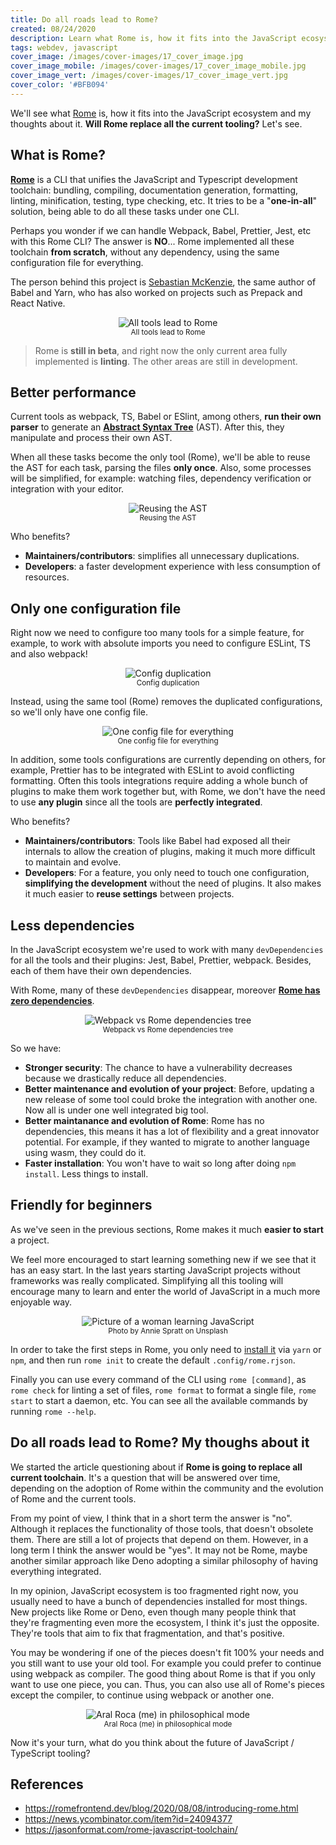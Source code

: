 ```yaml
---
title: Do all roads lead to Rome?
created: 08/24/2020
description: Learn what Rome is, how it fits into the JavaScript ecosystem and my thoughts about it... Will Rome replace all the current tooling?
tags: webdev, javascript
cover_image: /images/cover-images/17_cover_image.jpg
cover_image_mobile: /images/cover-images/17_cover_image_mobile.jpg
cover_image_vert: /images/cover-images/17_cover_image_vert.jpg
cover_color: '#BFB094'
---
```


We'll see what [Rome](https://github.com/romefrontend/rome) is, how it fits into the JavaScript ecosystem and my thoughts about it. **Will Rome replace all the current tooling?** Let's see.

## What is Rome?

[**Rome**](https://github.com/romefrontend/rome) is a CLI that unifies the JavaScript and Typescript development toolchain: bundling, compiling, documentation generation, formatting, linting, minification, testing, type checking, etc. It tries to be a "**one-in-all**" solution, being able to do all these tasks under one CLI.

Perhaps you wonder if we can handle Webpack, Babel, Prettier, Jest, etc with this Rome CLI? The answer is **NO**... Rome implemented all these toolchain **from scratch**, without any dependency, using the same configuration file for everything.

The person behind this project is [Sebastian McKenzie](https://twitter.com/sebmck), the same author of Babel and Yarn, who has also worked on projects such as Prepack and React Native.

<figure align="center">
 <img src="/images/blog-images/rome-paths.jpg" alt="All tools lead to Rome" class="center" />
  <figcaption><small>All tools lead to Rome</small></figcaption>
</figure>

> Rome is **still in beta**, and right now the only current area fully implemented is **linting**. The other areas are still in development.

## Better performance

Current tools as webpack, TS, Babel or ESlint, among others, **run their own parser** to generate an [**Abstract Syntax Tree**](https://en.wikipedia.org/wiki/Abstract_syntax_tree) (AST). After this, they manipulate and process their own AST. 

When all these tasks become the only tool (Rome), we'll be able to reuse the AST for each task, parsing the files **only once**. Also, some processes will be simplified, for example: watching files, dependency verification or integration with your editor.

<figure align="center">
 <img src="/images/blog-images/ast-toolchain.png" alt="Reusing the AST" class="center transparent" />
  <figcaption><small>Reusing the AST</small></figcaption>
</figure>

Who benefits?

- **Maintainers/contributors**: simplifies all unnecessary duplications.
- **Developers**: a faster development experience with less consumption of resources.


## Only one configuration file

Right now we need to configure too many tools for a simple feature, for example, to work with absolute imports you need to configure ESLint, TS and also webpack! 

<figure align="center">
 <img src="/images/blog-images/config-duplication.png" alt="Config duplication" class="center transparent" />
  <figcaption><small>Config duplication</small></figcaption>
</figure>

Instead, using the same tool (Rome) removes the duplicated configurations, so we'll only have one config file.

<figure align="center">
 <img src="/images/blog-images/one-config.png" alt="One config file for everything" class="center transparent" />
  <figcaption><small>One config file for everything</small></figcaption>
</figure>

In addition, some tools configurations are currently depending on others, for example, Prettier has to be integrated with ESLint to avoid conflicting formatting. Often this tools integrations require adding a whole bunch of plugins to make them work together but, with Rome, we don't have the need to use **any plugin** since all the tools are **perfectly integrated**.

Who benefits?

- **Maintainers/contributors**: Tools like Babel had exposed all their internals to allow the creation of plugins, making it much more difficult to maintain and evolve.
- **Developers**: For a feature, you only need to touch one configuration, **simplifying the development** without the need of plugins. It also makes it much easier to **reuse settings** between projects.

## Less dependencies

In the JavaScript ecosystem we're used to work with many `devDependencies` for all the tools and their plugins: Jest, Babel, Prettier, webpack. Besides, each of them have their own dependencies.

With Rome, many of these `devDependencies` disappear, moreover [**Rome has zero dependencies**](https://github.com/romefrontend/rome/blob/4fdfc5fb7252085ede73a342d895457328dca46e/package.json#L8).

<figure align="center">
 <img src="/images/blog-images/dependencies-rome.gif" alt="Webpack vs Rome dependencies tree" class="center" />
  <figcaption><small>Webpack vs Rome dependencies tree</small></figcaption>
</figure>

So we have:

- **Stronger security**: The chance to have a vulnerability decreases because we drastically reduce all dependencies.
- **Better maintenance and evolution of your project**: Before, updating a new release of some tool could broke the integration with another one. Now all is under one well integrated big tool.
- **Better maintanance and evolution of Rome**: Rome has no dependencies, this means it has a lot of flexibility and a great innovator potential. For example, if they wanted to migrate to another language using wasm, they could do it.
- **Faster installation**: You won't have to wait so long after doing `npm install`. Less things to install.

## Friendly for beginners

As we've seen in the previous sections, Rome makes it much **easier to start** a project. 

We feel more encouraged to start learning something new if we see that it has an easy start. In the last years starting JavaScript projects without frameworks was really complicated. Simplifying all this tooling will encourage many to learn and enter the world of JavaScript in a much more enjoyable way.

<figure align="center">
 <img src="/images/blog-images/learning-js.jpg" alt="Picture of a woman learning JavaScript" class="center" />
  <figcaption><small>Photo by Annie Spratt on Unsplash</small></figcaption>
</figure>

In order to take the first steps in Rome, you only need to [install it](https://romefrontend.dev/#installation) via `yarn` or `npm`, and then run `rome init` to create the default `.config/rome.rjson`. 

Finally you can use every command of the CLI using `rome [command]`, as `rome check` for linting a set of files, `rome format` to format a single file, `rome start` to start a daemon, etc. You can see all the available commands by running `rome --help`.

## Do all roads lead to Rome? My thoughs about it

We started the article questioning about if **Rome is going to replace all current toolchain**. It's a question that will be answered over time, depending on the adoption of Rome within the community and the evolution of Rome and the current tools. 

From my point of view, I think that in a short term the answer is "no". Although it replaces the functionality of those tools, that doesn't obsolete them. There are still a lot of projects that depend on them. However, in a long term I think the answer would be "yes". It may not be Rome, maybe another similar approach like Deno adopting a similar philosophy of having everything integrated.

In my opinion, JavaScript ecosystem is too fragmented right now, you usually need to have a bunch of dependencies installed for most things. New projects like Rome or Deno, even though many people think that they're fragmenting even more the ecosystem, I think it's just the opposite. They're tools that aim to fix that fragmentation, and that's positive. 

You may be wondering if one of the pieces doesn't fit 100% your needs and you still want to use your old tool. For example you could prefer to continue using webpack as compiler. The good thing about Rome is that if you only want to use one piece, you can. Thus, you can also use all of Rome's pieces except the compiler, to continue using webpack or another one.

<figure align="center">
 <img src="/images/blog-images/me.jpg" alt="Aral Roca (me) in philosophical mode" class="center" />
  <figcaption><small>Aral Roca (me) in philosophical mode</small></figcaption>
</figure>

Now it's your turn, what do you think about the future of JavaScript / TypeScript tooling?

## References

- https://romefrontend.dev/blog/2020/08/08/introducing-rome.html
- https://news.ycombinator.com/item?id=24094377
- https://jasonformat.com/rome-javascript-toolchain/
